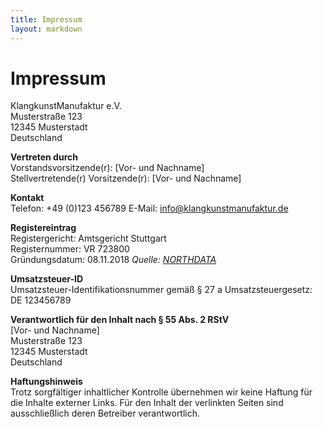 ```yaml
---
title: Impressum
layout: markdown
---
```


# Impressum

KlangkunstManufaktur e.V. \
Musterstraße 123 \
12345 Musterstadt \
Deutschland 

**Vertreten durch** \
Vorstandsvorsitzende(r): [Vor- und Nachname] \
Stellvertretende(r) Vorsitzende(r): [Vor- und Nachname]

**Kontakt** \
Telefon: +49 (0)123 456789
E-Mail: info@klangkunstmanufaktur.de

**Registereintrag** \
Registergericht: Amtsgericht Stuttgart \
Registernummer: VR 723800 \
Gründungsdatum: 08.11.2018 *Quelle: [NORTHDATA](https://www.northdata.de/Klangkunst+Manufaktur+e.+V.,+Stuttgart/VR+723800)*

**Umsatzsteuer-ID** \
Umsatzsteuer-Identifikationsnummer gemäß § 27 a Umsatzsteuergesetz: DE 123456789

**Verantwortlich für den Inhalt nach § 55 Abs. 2 RStV** \
[Vor- und Nachname] \
Musterstraße 123 \
12345 Musterstadt \
Deutschland

**Haftungshinweis** \
Trotz sorgfältiger inhaltlicher Kontrolle übernehmen wir keine Haftung für die Inhalte externer Links. Für den Inhalt der verlinkten Seiten sind ausschließlich deren Betreiber verantwortlich.
